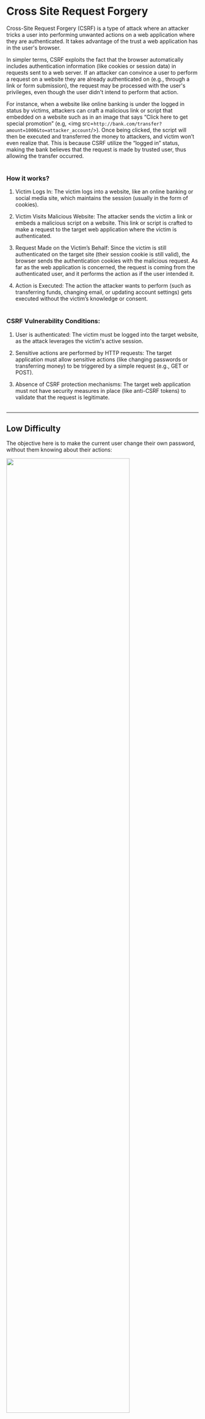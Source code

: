 # Cross Site Request Forgery

Cross-Site Request Forgery (CSRF) is a type of attack where an attacker tricks a user into performing unwanted actions on a web application where they are authenticated. It takes advantage of the trust a web application has in the user's browser. 

In simpler terms, CSRF exploits the fact that the browser automatically includes authentication information (like cookies or session data) in requests sent to a web server. If an attacker can convince a user to perform a request on a website they are already authenticated on (e.g., through a link or form submission), the request may be processed with the user's privileges, even though the user didn't intend to perform that action.

For instance, when a website like online banking is under the logged in status by victims, attackers can craft a malicious link or script that embedded on a website such as in an image that says “Click here to get special promotion” (e.g, <img src=`http://bank.com/transfer?amount=1000&to=attacker_account`/>). Once being clicked, the script will then be executed and transferred the money to attackers, and victim won’t even realize that. This is because CSRF utilize the “logged in” status, making the bank believes that the request is made by trusted user, thus allowing the transfer occurred.
<br><br>

### How it works?

1. Victim Logs In:
The victim logs into a website, like an online banking or social media site, which maintains the session (usually in the form of cookies).

2. Victim Visits Malicious Website:
The attacker sends the victim a link or embeds a malicious script on a website. This link or script is crafted to make a request to the target web application where the victim is authenticated.

3. Request Made on the Victim’s Behalf:
Since the victim is still authenticated on the target site (their session cookie is still valid), the browser sends the authentication cookies with the malicious request. As far as the web application is concerned, the request is coming from the authenticated user, and it performs the action as if the user intended it.

4. Action is Executed:
The action the attacker wants to perform (such as transferring funds, changing email, or updating account settings) gets executed without the victim’s knowledge or consent.
<br><br>

### CSRF Vulnerability Conditions:

1.	User is authenticated: The victim must be logged into the target website, as the attack leverages the victim's active session.

2.	Sensitive actions are performed by HTTP requests: The target application must allow sensitive actions (like changing passwords or transferring money) to be triggered by a simple request (e.g., GET or POST).
  
3.	Absence of CSRF protection mechanisms: The target web application must not have security measures in place (like anti-CSRF tokens) to validate that the request is legitimate.
<br><br>
---

## Low Difficulty

The objective here is to make the current user change their own password, without them knowing about their actions:

<img src="./Screenshots/Screenshot1.png" width=80% height=80%><br><br>

### Analyze Password Changing Request

If we try to change the password to ‘test’, we will see the GET request sent off this `password_new=test` and `password_conf=test`. We can then craft a link based on this for changing the user password:

<img src="./Screenshots/Screenshot2.png" width=80% height=80%>

<img src="./Screenshots/Screenshot3.png" width=80% height=80%><br><br>

### Modify Link

> Before

<img src="./Screenshots/Screenshot4.png" width=80% height=80%><br><br>

> After

<img src="./Screenshots/Screenshot5.png" width=80% height=80%><br><br>

#### Result

The password has been successfully changed by just modifying the request link to `12345678` for new password and confirm password:

<img src="./Screenshots/Screenshot6.png" width=80% height=80%>

<img src="./Screenshots/Screenshot7.png" width=80% height=80%><br><br>

> Tips: In terms of real world scenario, an attacker will craft this link and use social engineering to send the email for tricking victim into clicking on the link, the password will then be changed without the victim realizing it.
---

## Medium Difficulty

### Analyze Password Chaning Request

Using the previous method, which is directly modifying the value in the URL, will not work now:

<img src="./Screenshots/Screenshot8.png" width=80% height=80%>

<img src="./Screenshots/Screenshot9.png" width=80% height=80%><br><br>

Let's try changing the password from the website to see what's different here:

<img src="./Screenshots/Screenshot11.png" width=80% height=80%><br><br>

In Burp Suite, the requests are as below:

> Modifying URL

<img src="./Screenshots/Screenshot10.png" width=80% height=80%><br><br>

> Changing Password on Website

<img src="./Screenshots/Screenshot12.png" width=80% height=80%><br><br>

### What's the Difference?

When changing password on website, it now includes the Referer header in the request. This will tell the server which page the request came from. In a CSRF attack, a malicious site (like `https://evil.com`) tries to trick the browser into sending a request to `https:// bank.com`. That request might look valid to the bank (with session cookie is included), but the Referer would be `Referer: https://evil.com`. In this way, the bank server checks the Referer header of incoming requests. If the Referer is not from `bank.com`, the request is rejected, just like our case now as there is no Referer header include in the request thus the message 'That request didn’t look correct' will show up and fail to change the password.
<br><br>

### Solution

To bypass this, we can combine CSRF with a stored XSS (Cross-Site Scripting) vulnerability. How it works? First, we know that Referer-based CSRF defense relies on checking the Referer header to ensure requests come from the legit own website, not from another site like `evil.com`. Then, Stored XSS occurs when an attacker manages to inject JavaScript into the website (e.g., a comment field), and that script runs inside the website for other users.

Thus, the process of using XSS to break Referer-based CSRF defense is finding a stored XSS vulnerability in the website, such as blog comment or user bio field. Next, inject JavaScript like:

#### Example

```bash
fetch("https://bank.com/transfer", {
  method: "POST",
  credentials: "include",
  body: "amount=1000&to=attacker"
});
```

Now, when a logged-in user views the infected page on the own domain, this script runs from within the website. Since the malicious request originates from the own website, the browser sends a Referer like `Referer: https://bank.com/some-page`. The server sees a valid Referer and accepts the request, causing the CSRF protection bypassed.
<br><br>

Using the same concept, we will try to insert a script in the XSS section page that change the password to `test123`:

<img src="./Screenshots/Screenshot13.png" width=80% height=80%>

<img src="./Screenshots/Screenshot14.png" width=80% height=80%><br><br>

In Burp Suite, we can see that the request has now included the referrer from the same website and executed the javascript. 

<img src="./Screenshots/Screenshot15.png" width=80% height=80%><br><br>

#### Result

When we test the credentials, the `password` is not working now, instead, the newly changed password `test123` is now the current password:

> `password`

<img src="./Screenshots/Screenshot16.png" width=80% height=80%><br><br>

> `test123`

<img src="./Screenshots/Screenshot17.png" width=80% height=80%><br><br>

---

## High Difficulty

### Analyze Password Chaning Request

Let’s try the normal change password process first once again to see what’s the difference from the previous difficulty:

<img src="./Screenshots/Screenshot18.png" width=80% height=80%><br><br>

<img src="./Screenshots/Screenshot19.png" width=80% height=80%><br><br>

We can see that when changing the password to ‘12345’, the request now not only include Referer header but also a user token.
<br><br>

### What is a User Token?

A user token (often called a CSRF token or anti-CSRF token) is a unique value that is associated with a user session and is included in HTTP requests made by the client. It is not automatically included by the browser like cookies or headers. Instead, it must be explicitly added (e.g., in the request body or a custom header).
<br><br>

### How it prevents CSRF?

1. Token Generation:
- When the user loads a page, the server sends a CSRF token as part of the HTML (e.g., in a hidden form field or as a JavaScript variable).
2. Token Submission:
- The client (browser) must include this token in every state-changing request (like POST or DELETE).
3. Token Validation:
- The server checks if the token matches the one associated with the session.

If it doesn’t match (or is missing), the request is rejected.
> Because an attacker cannot read the page (due to Same-Origin Policy), they can't know the correct token and cannot forge a valid request.

### Attempt

While Referer header + CSRF token is a powerful combination of defense mechanism against CSRF, they will be ineffective when XSS vulnerability still presents. This is because with XSS, attacker can:
- Read the CSRF token from the DOM.
- Use JavaScript to send a valid forged request with the token included.
- Bypass CSRF protection completely.

<img src="./Screenshots/Screenshot20.png" width=80% height=80%>

<img src="./Screenshots/Screenshot21.png" width=80% height=80%><br><br>

If we try to use the same method by inserting a `<img src>` script, it will not work as the CSRF token is generated randomly every time a request is made:

> Current Session

<img src="./Screenshots/Screenshot22.png" width=80% height=80%><br><br>

> After Refreshing

<img src="./Screenshots/Screenshot23.png" width=80% height=80%><br><br>

### Solution

Tested using the browser console, we can grab the user token value using (document.getElementsByName("user_token")[0].value):

<img src="./Screenshots/Screenshot24.png" width=80% height=80%><br><br>

We can then add the command into the img src script:

<img src="./Screenshots/Screenshot25.png" width=80% height=80%><br><br>

We are now successfully changed the password back to ‘password’ using this method:

<img src="./Screenshots/Screenshot26.png" width=80% height=80%><br><br>

---

## Conclusion

This challenge introduces the mechanics of Cross-Site Request Forgery (CSRF) and how varying levels of security measures affect the ability to exploit it.

At **Low** difficulty, we demonstrated a successful password change via a simple manipulated link, no CSRF token or validation was involved.

At **Medium** difficulty, **Referer header validation** blocked the attack unless it originated from the same site. We bypassed this defense by combining CSRF with **Stored XSS**, allowing malicious JavaScript to run within the application's context and mimic a legitimate request.

At **High** difficulty, the system implemented **CSRF tokens**, which randomly generated and unique per request. However, due to the presence of XSS, we extracted the token using DOM manipulation and successfully forged a valid request. This highlights the real-world danger of combining **multiple vulnerabilities**, and why XSS must be eliminated even when CSRF protections are in place.
<br><br>

### Skills Applied:

- Understanding CSRF attack flow and exploitation vectors
- Crafting CSRF payloads using GET and POST requests
- Using Burp Suite to intercept and analyze request differences
- Identifying and leveraging Referer header validation
- Combining **Stored XSS + CSRF** for advanced exploitation
- Extracting CSRF tokens using JavaScript from the DOM
- Real-world insights on **chained vulnerabilities** and bypassing layered defenses
